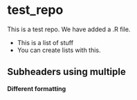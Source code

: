 # test_repo

This is a test repo. We have added a .R file. 
 - This is a list of stuff
 - You can create lists with this.
 
 ## Subheaders using multiple 
 
 **Different formatting**
